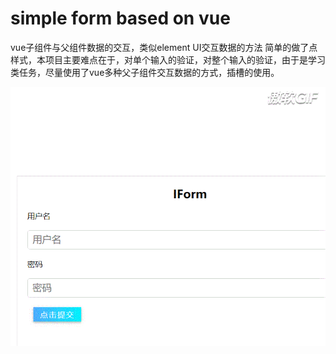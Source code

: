 # simple form based on vue
vue子组件与父组件数据的交互，类似element UI交互数据的方法
简单的做了点样式，本项目主要难点在于，对单个输入的验证，对整个输入的验证，由于是学习类任务，尽量使用了vue多种父子组件交互数据的方式，插槽的使用。

![](test.gif)
